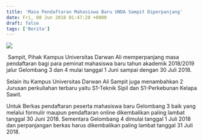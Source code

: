 ```yaml
---
title: 'Masa Pendaftaran Mahasiswa Baru UNDA Sampit Diperpanjang'
date: Fri, 08 Jun 2018 01:47:20 +0000
draft: false
tags: ['Berita']
---
```


![](http://unda.ac.id/web/media/Pengumuman_gel_3.jpg)

 Sampit, Pihak Kampus Universitas Darwan Ali memperpanjang masa pendaftaran bagi para peminat mahasiswa baru tahun akademik 2018/2019 jalur Gelombang 3 dan 4 mulai tanggal 1 Juni sampai dengan 30 Juli 2018. 

Selain itu Kampus Universitas Darwan Ali Sampit juga menambahkan 2 Jurusan perkuliahan terbaru yaitu S1-Teknik Sipil dan S1-Perkebunan Kelapa Sawit. 

Untuk Berkas pendaftaran peserta mahasiswa baru Gelombang 3 baik yang melalui formulir maupun pendaftaran online dikembalikan paling lambat tanggal 30 Juni 2018. Sementara Gelombang 4 dimulai tanggal 1 Juli 2018 dan perpanjangan berkas harus dikembalikan paling lambat tanggal 31 Juli 2018.